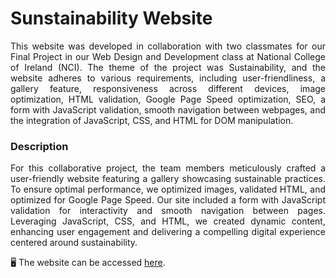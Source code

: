 <h1>Sunstainability Website</h1>
<p align="justify">
This website was developed in collaboration with two classmates for our Final Project in our Web Design and Development class at National College of Ireland (NCI). The theme of the project was Sustainability,
and the website adheres to various requirements, including user-friendliness, a gallery feature, responsiveness across different devices, image optimization,
HTML validation, Google Page Speed optimization, SEO, a form with JavaScript validation, smooth navigation between webpages, and the integration of JavaScript, CSS, and HTML for DOM manipulation.
</p>

<h3>Description</h3>
<p align="justify">
For this collaborative project, the team members meticulously crafted a user-friendly website featuring a gallery showcasing sustainable practices. To ensure optimal performance, we optimized images, validated HTML,
and optimized for Google Page Speed. Our site included a form with JavaScript validation for interactivity
and smooth navigation between pages. Leveraging JavaScript, CSS, and HTML, we created dynamic content, enhancing user engagement and delivering a compelling digital experience centered around sustainability.

🖥️ The website can be accessed <a href="https://sustainableworld.vercel.app/">here</a>.
</p>
